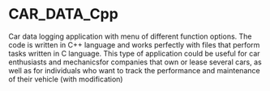 # CAR_DATA_Cpp
Car data logging application with  menu of different function options.  The code is written in   C++   language   and works  perfectly with files that  perform tasks written in  C  language.
This type of application could be useful for car enthusiasts and mechanicsfor companies that own or lease several cars, as well as for individuals who want to track the performance and maintenance of their vehicle (with modification)
